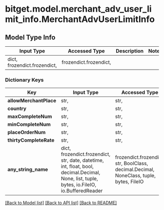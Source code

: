 # bitget.model.merchant_adv_user_limit_info.MerchantAdvUserLimitInfo

## Model Type Info
Input Type | Accessed Type | Description | Notes
------------ | ------------- | ------------- | -------------
dict, frozendict.frozendict,  | frozendict.frozendict,  |  | 

### Dictionary Keys
Key | Input Type | Accessed Type | Description | Notes
------------ | ------------- | ------------- | ------------- | -------------
**allowMerchantPlace** | str,  | str,  |  | [optional] 
**country** | str,  | str,  |  | [optional] 
**maxCompleteNum** | str,  | str,  |  | [optional] 
**minCompleteNum** | str,  | str,  |  | [optional] 
**placeOrderNum** | str,  | str,  |  | [optional] 
**thirtyCompleteRate** | str,  | str,  |  | [optional] 
**any_string_name** | dict, frozendict.frozendict, str, date, datetime, int, float, bool, decimal.Decimal, None, list, tuple, bytes, io.FileIO, io.BufferedReader | frozendict.frozendict, str, BoolClass, decimal.Decimal, NoneClass, tuple, bytes, FileIO | any string name can be used but the value must be the correct type | [optional]

[[Back to Model list]](../../README.md#documentation-for-models) [[Back to API list]](../../README.md#documentation-for-api-endpoints) [[Back to README]](../../README.md)

